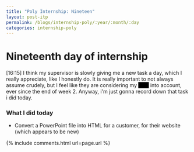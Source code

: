 ```yaml
---
title: "Poly Internship: Nineteen"
layout: post-itp
permalink: /blogs/internship-poly/:year/:month/:day
categories: internship-poly
---
```

# Nineteenth day of internship

<span class="timestamp">[16:15]</span> I think my supervisor is slowly giving me a new task a day, which I really appreciate, like I honestly do. It is really important to not always assume crudely, but I feel like they are considering my <span style="color:black;background-color:black;">ASD</span> into account, ever since the end of week 2. Anyway, i'm just gonna record down that task i did today.

### What I did today
* Convert a PowerPoint file into HTML for <span ondblclick="this.innerHTML = 'http://www.hkntanks.com.sg/'">a customer</span>, for their website (which appears to be new)


{% include comments.html url=page.url %}
